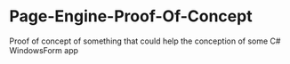 # Page-Engine-Proof-Of-Concept
Proof of concept of something that could help the conception of some C# WindowsForm app
